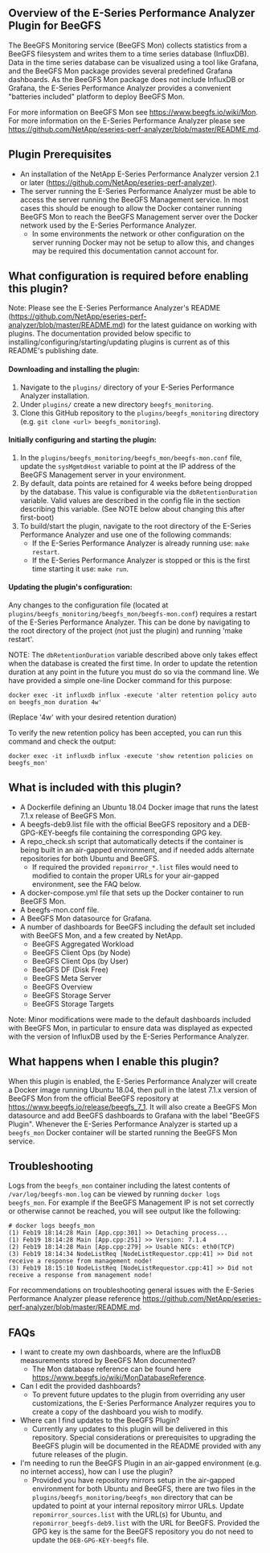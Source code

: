 Overview of the E-Series Performance Analyzer Plugin for BeeGFS
---------------------------------------------------------------

The BeeGFS Monitoring service (BeeGFS Mon) collects statistics from a BeeGFS filesystem and writes them to a time series database (InfluxDB). Data in the time series database can be visualized using a tool like Grafana, and the BeeGFS Mon package provides several predefined Grafana dashboards. As the BeeGFS Mon package does not include InfluxDB or Grafana, the E-Series Performance Analyzer provides a convenient "batteries included" platform to deploy BeeGFS Mon. 

For more information on BeeGFS Mon see https://www.beegfs.io/wiki/Mon. For more information on the E-Series Performance Analyzer please see https://github.com/NetApp/eseries-perf-analyzer/blob/master/README.md.

Plugin Prerequisites
--------------------
* An installation of the NetApp E-Series Performance Analyzer version 2.1 or later (https://github.com/NetApp/eseries-perf-analyzer).
* The server running the E-Series Performance Analyzer must be able to access the server running the BeeGFS Management service. In most cases this should be enough to allow the Docker container running BeeGFS Mon to reach the BeeGFS Management server over the Docker network used by the E-Series Performance Analyzer. 
    * In some environments the network or other configuration on the server running Docker may not be setup to allow this, and changes may be required this documentation cannot account for.

What configuration is required before enabling this plugin?
-----------------------------------------------------------
Note: Please see the E-Series Performance Analyzer's README (https://github.com/NetApp/eseries-perf-analyzer/blob/master/README.md) for the latest guidance on working with plugins. The documentation provided below specific to installing/configuring/starting/updating plugins is current as of this README's publishing date. 

#### Downloading and installing the plugin:
1. Navigate to the `plugins/` directory of your E-Series Performance Analyzer installation.
2. Under `plugins/` create a new directory `beegfs_monitoring`.
3. Clone this GitHub repository to the `plugins/beegfs_monitoring` directory (e.g. `git clone <url> beegfs_monitoring`). 

#### Initially configuring and starting the plugin:
1. In the `plugins/beegfs_monitoring/beegfs_mon/beegfs-mon.conf` file, update the `sysMgmtdHost` variable to point at the IP address of the BeeGFS Management server in your environment.
2. By default, data points are retained for 4 weeks before being dropped by the database. This value is configurable via the `dbRetentionDuration` variable. Valid values are described in the config file in the section describing this variable. (See NOTE below about changing this after first-boot)
3. To build/start the plugin, navigate to the root directory of the E-Series Performance Analyzer and use one of the following commands:
    * If the E-Series Performance Analyzer is already running use: `make restart`.
    * If the E-Series Performance Analyzer is stopped or this is the first time starting it use: `make run`.

#### Updating the plugin's configuration:
Any changes to the configuration file (located at `plugins/beegfs_monitoring/beegfs_mon/beegfs-mon.conf`) requires a restart of the E-Series Performance Analyzer. This can be done by navigating to the root directory of the project (not just the plugin) and running 'make restart'.

NOTE: The `dbRetentionDuration` variable described above only takes effect when the database is created the first time. In order to update the retention duration at any point in the future you must do so via the command line. We have provided a simple one-line Docker command for this purpose:
```
docker exec -it influxdb influx -execute 'alter retention policy auto on beegfs_mon duration 4w'
```
(Replace '4w' with your desired retention duration)

To verify the new retention policy has been accepted, you can run this command and check the output:
```
docker exec -it influxdb influx -execute 'show retention policies on beegfs_mon'
```


What is included with this plugin?
----------------------------------
* A Dockerfile defining an Ubuntu 18.04 Docker image that runs the latest 7.1.x release of BeeGFS Mon.
* A beegfs-deb9.list file with the official BeeGFS repository and a DEB-GPG-KEY-beegfs file containing the corresponding GPG key.
* A repo_check.sh script that automatically detects if the container is being built in an air-gapped environment, and if needed adds alternate repositories for both Ubuntu and BeeGFS.
    * If required the provided `repomirror_*.list` files would need to modified to contain the proper URLs for your air-gapped environment, see the FAQ below.
* A docker-compose.yml file that sets up the Docker container to run BeeGFS Mon.
* A beegfs-mon.conf file.
* A BeeGFS Mon datasource for Grafana.
* A number of dashboards for BeeGFS including the default set included with BeeGFS Mon, and a few created by NetApp.
    * BeeGFS Aggregated Workload
    * BeeGFS Client Ops (by Node)
    * BeeGFS Client Ops (by User)
    * BeeGFS DF (Disk Free)
    * BeeGFS Meta Server
    * BeeGFS Overview
    * BeeGFS Storage Server
    * BeeGFS Storage Targets 
    
Note: Minor modifications were made to the default dashboards included with BeeGFS Mon, in particular to ensure data was displayed as expected with the version of InfluxDB used by the E-Series Performance Analyzer. 

What happens when I enable this plugin? 
---------------------------------------
When this plugin is enabled, the E-Series Performance Analyzer will create a Docker image running Ubuntu 18.04, then pull in the latest 7.1.x version of BeeGFS Mon from the official BeeGFS repository at https://www.beegfs.io/release/beegfs_7_1. It will also create a BeeGFS Mon datasource and add BeeGFS dashboards to Grafana with the label "BeeGFS Plugin". Whenever the E-Series Performance Analyzer is started up a `beegfs_mon` Docker container will be started running the BeeGFS Mon service.

Troubleshooting
---------------
Logs from the `beegfs_mon` container including the latest contents of `/var/log/beegfs-mon.log` can be viewed by running `docker logs beegfs_mon`. For example if the BeeGFS Management IP is not set correctly or otherwise cannot be reached, you will see output like the following:
```
# docker logs beegfs_mon
(1) Feb19 18:14:28 Main [App.cpp:301] >> Detaching process...
(1) Feb19 18:14:28 Main [App.cpp:251] >> Version: 7.1.4
(2) Feb19 18:14:28 Main [App.cpp:279] >> Usable NICs: eth0(TCP) 
(3) Feb19 18:14:34 NodeListReq [NodeListRequestor.cpp:41] >> Did not receive a response from management node!
(3) Feb19 18:15:10 NodeListReq [NodeListRequestor.cpp:41] >> Did not receive a response from management node!
```
For recommendations on troubleshooting general issues with the E-Series Performance Analyzer please reference https://github.com/NetApp/eseries-perf-analyzer/blob/master/README.md.

FAQs
-----

* I want to create my own dashboards, where are the InfluxDB measurements stored by BeeGFS Mon documented? 
    * The Mon database reference can be found here https://www.beegfs.io/wiki/MonDatabaseReference.
* Can I edit the provided dashboards? 
    * To prevent future updates to the plugin from overriding any user customizations, the E-Series Performance Analyzer requires you to create a copy of the dashboard you wish to modify.
* Where can I find updates to the BeeGFS Plugin?
    * Currently any updates to this plugin will be delivered in this repository. Special considerations or prerequisites to upgrading the BeeGFS plugin will be documented in the README provided with any future releases of the plugin.
* I'm needing to run the BeeGFS Plugin in an air-gapped environment (e.g. no internet access), how can I use the plugin?  
    * Provided you have repository mirrors setup in the air-gapped environment for both Ubuntu and BeeGFS, there are two files in the `plugins/beegfs_monitoring/beegfs_mon` directory that can be updated to point at your internal repository mirror URLs. Update `repomirror_sources.list` with the URL(s) for Ubuntu, and `repomirror_beegfs-deb9.list` with the URL for BeeGFS. Provided the GPG key is the same for the BeeGFS repository you do not need to update the `DEB-GPG-KEY-beegfs` file. 